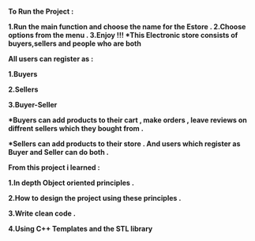 <b>To Run the Project :<b>

1.Run the main function and choose the name for the Estore .
2.Choose options from the menu .
3.Enjoy !!!
*This Electronic store consists of buyers,sellers and people who are both

All users can register as :

1.Buyers

2.Sellers

3.Buyer-Seller

*Buyers can add products to their cart , make orders , leave reviews on diffrent sellers which they bought from .

*Sellers can add products to their store . And users which register as Buyer and Seller can do both .


From this project i learned :

1.In depth Object oriented principles .

2.How to design the project using these principles .

3.Write clean code .

4.Using C++ Templates and the STL library
